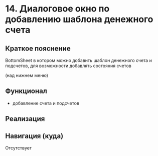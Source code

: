 # 14. Диалоговое окно по добавлению шаблона денежного счета

## Краткое пояснение

BottomSheet в котором можно добавить шаблон денежного счета и подсчетов, для возможности 
добавлять состояния счетов

(над нижнем меню)

## Функционал

- добавление счета и подсчетов

## Реализация

## Навигация (куда)

Отсутствует